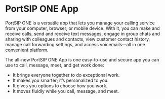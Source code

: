 # PortSIP ONE App

PortSIP ONE is a versatile app that lets you manage your calling service from your computer, browser, or mobile device. With it, you can make and receive calls, send and receive text messages, engage in group chats and sharing with colleagues and contacts, view customer contact history, manage call forwarding settings, and access voicemails—all in one convenient platform.

The all-new PortSIP ONE App is one easy-to-use and secure app you can use to call, message, meet, and get work done:

* It brings everyone together to do exceptional work.
* It makes you smarter; it’s personalized to you.
* It gives you options to choose how you work.
* It moves fluidly while you call, message, and meet.
